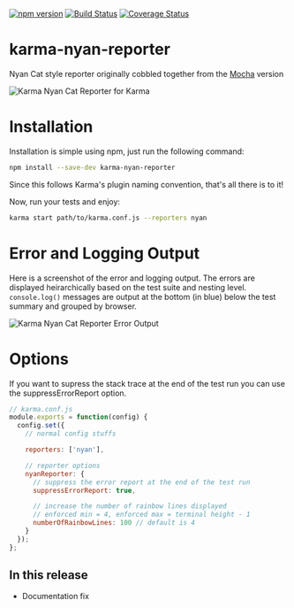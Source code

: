 [![npm version](https://badge.fury.io/js/karma-nyan-reporter.svg)](http://badge.fury.io/js/karma-nyan-reporter)
[![Build Status](https://travis-ci.org/dgarlitt/karma-nyan-reporter.svg)](https://travis-ci.org/dgarlitt/karma-nyan-reporter)
[![Coverage Status](https://coveralls.io/repos/dgarlitt/karma-nyan-reporter/badge.svg?branch=master)](https://coveralls.io/r/dgarlitt/karma-nyan-reporter?branch=master)
<!-- [![Dependency Status](https://david-dm.org/dgarlitt/karma-nyan-reporter.svg)](https://david-dm.org/dgarlitt/karma-nyan-reporter) -->

karma-nyan-reporter
===================

Nyan Cat style reporter originally cobbled together from the [Mocha](http://visionmedia.github.io/mocha/) version

![Karma Nyan Cat Reporter for Karma](http://i.imgur.com/ZERpMgx.gif "Karma Nyan Cat Reporter for Karma")

Installation
========

Installation is simple using npm, just run the following command:

```sh
npm install --save-dev karma-nyan-reporter
```

Since this follows Karma's plugin naming convention, that's all there is to it!

Now, run your tests and enjoy:

```sh
karma start path/to/karma.conf.js --reporters nyan
```

Error and Logging Output
=========

Here is a screenshot of the error and logging output. The errors are displayed heirarchically based on the test suite and nesting level. ```console.log()``` messages are output at the bottom (in blue) below the test summary and grouped by browser.

![Karma Nyan Cat Reporter Error Output](http://i.imgur.com/addD96Z.png "Karma Nyan Cat Reporter Error Output")

Options
=========

If you want to supress the stack trace at the end of the test run you can use the suppressErrorReport option.

```js
// karma.conf.js
module.exports = function(config) {
  config.set({
    // normal config stuffs

    reporters: ['nyan'],

    // reporter options
    nyanReporter: {
      // suppress the error report at the end of the test run
      suppressErrorReport: true,

      // increase the number of rainbow lines displayed
      // enforced min = 4, enforced max = terminal height - 1
      numberOfRainbowLines: 100 // default is 4
    }
  });
};
```

In this release
-----------
 - Documentation fix
